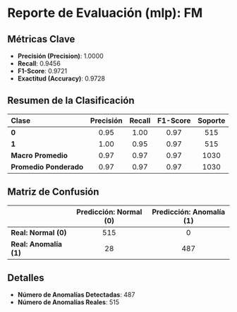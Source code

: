 # Reporte de Evaluación (mlp): FM

## Métricas Clave
- **Precisión (Precision)**: 1.0000
- **Recall**: 0.9456
- **F1-Score**: 0.9721
- **Exactitud (Accuracy)**: 0.9728

## Resumen de la Clasificación
| Clase | Precisión | Recall | F1-Score | Soporte |
|:---|:---:|:---:|:---:|:---:|
| **0** | 0.95 | 1.00 | 0.97 | 515 |
| **1** | 1.00 | 0.95 | 0.97 | 515 |
| **Macro Promedio** | 0.97 | 0.97 | 0.97 | 1030 |
| **Promedio Ponderado** | 0.97 | 0.97 | 0.97 | 1030 |

## Matriz de Confusión
| | Predicción: Normal (0) | Predicción: Anomalía (1) |
|---|:---:|:---:|
| **Real: Normal (0)** | 515 | 0 |
| **Real: Anomalía (1)** | 28 | 487 |

## Detalles
- **Número de Anomalías Detectadas**: 487
- **Número de Anomalías Reales**: 515

